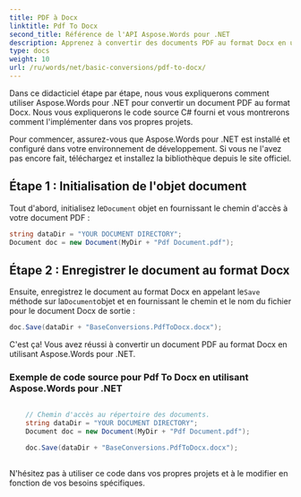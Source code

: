 ```yaml
---
title: PDF à Docx
linktitle: Pdf To Docx
second_title: Référence de l'API Aspose.Words pour .NET
description: Apprenez à convertir des documents PDF au format Docx en utilisant Aspose.Words pour .NET. Tutoriel étape par étape avec un exemple de code source.
type: docs
weight: 10
url: /ru/words/net/basic-conversions/pdf-to-docx/
---
```


Dans ce didacticiel étape par étape, nous vous expliquerons comment utiliser Aspose.Words pour .NET pour convertir un document PDF au format Docx. Nous vous expliquerons le code source C# fourni et vous montrerons comment l'implémenter dans vos propres projets.

Pour commencer, assurez-vous que Aspose.Words pour .NET est installé et configuré dans votre environnement de développement. Si vous ne l'avez pas encore fait, téléchargez et installez la bibliothèque depuis le site officiel.

## Étape 1 : Initialisation de l'objet document

 Tout d'abord, initialisez le`Document` objet en fournissant le chemin d'accès à votre document PDF :

```csharp
string dataDir = "YOUR DOCUMENT DIRECTORY";
Document doc = new Document(MyDir + "Pdf Document.pdf");
```

## Étape 2 : Enregistrer le document au format Docx

 Ensuite, enregistrez le document au format Docx en appelant le`Save` méthode sur la`Document`objet et en fournissant le chemin et le nom du fichier pour le document Docx de sortie :

```csharp
doc.Save(dataDir + "BaseConversions.PdfToDocx.docx");
```

C'est ça! Vous avez réussi à convertir un document PDF au format Docx en utilisant Aspose.Words pour .NET.

### Exemple de code source pour Pdf To Docx en utilisant Aspose.Words pour .NET

```csharp

	// Chemin d'accès au répertoire des documents.
	string dataDir = "YOUR DOCUMENT DIRECTORY";
	Document doc = new Document(MyDir + "Pdf Document.pdf");

	doc.Save(dataDir + "BaseConversions.PdfToDocx.docx");
	
```

N'hésitez pas à utiliser ce code dans vos propres projets et à le modifier en fonction de vos besoins spécifiques.